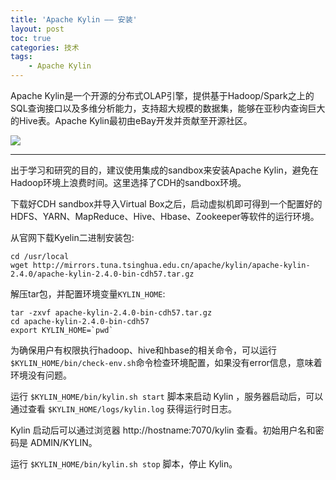```yaml
---
title: 'Apache Kylin —— 安装'
layout: post
toc: true
categories: 技术
tags:
    - Apache Kylin
---
```


Apache Kylin是一个开源的分布式OLAP引擎，提供基于Hadoop/Spark之上的SQL查询接口以及多维分析能力，支持超大规模的数据集，能够在亚秒内查询巨大的Hive表。Apache Kylin最初由eBay开发并贡献至开源社区。

![](/../img/2018-09-03/kylin_diagram.png)

***

出于学习和研究的目的，建议使用集成的sandbox来安装Apache Kylin，避免在Hadoop环境上浪费时间。这里选择了CDH的sandbox环境。

下载好CDH sandbox并导入Virtual Box之后，启动虚拟机即可得到一个配置好的HDFS、YARN、MapReduce、Hive、Hbase、Zookeeper等软件的运行环境。

从官网下载Kyelin二进制安装包:

```
cd /usr/local
wget http://mirrors.tuna.tsinghua.edu.cn/apache/kylin/apache-kylin-2.4.0/apache-kylin-2.4.0-bin-cdh57.tar.gz
```

解压tar包，并配置环境变量`KYLIN_HOME`:

```
tar -zxvf apache-kylin-2.4.0-bin-cdh57.tar.gz
cd apache-kylin-2.4.0-bin-cdh57
export KYLIN_HOME=`pwd`
```

为确保用户有权限执行hadoop、hive和hbase的相关命令，可以运行`$KYLIN_HOME/bin/check-env.sh`命令检查环境配置，如果没有error信息，意味着环境没有问题。

运行 `$KYLIN_HOME/bin/kylin.sh start` 脚本来启动 Kylin ，服务器启动后，可以通过查看 `$KYLIN_HOME/logs/kylin.log` 获得运行时日志。

Kylin 启动后可以通过浏览器 http://hostname:7070/kylin 查看。初始用户名和密码是 ADMIN/KYLIN。

运行 `$KYLIN_HOME/bin/kylin.sh stop` 脚本，停止 Kylin。